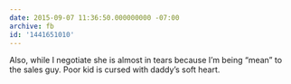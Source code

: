 ```yaml
---
date: 2015-09-07 11:36:50.000000000 -07:00
archive: fb
id: '1441651010'
---
```


Also, while I negotiate she is almost in tears because I’m being “mean” to the sales guy. Poor kid is cursed with daddy’s soft heart.
